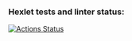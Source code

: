 ### Hexlet tests and linter status:
[![Actions Status](https://github.com/vetalpaprotsky/python-project-lvl4/workflows/hexlet-check/badge.svg)](https://github.com/vetalpaprotsky/python-project-lvl4/actions)
